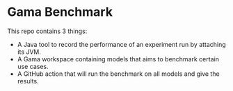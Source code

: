# Gama Benchmark

This repo contains 3 things: 

- A Java tool to record the performance of an experiment run by attaching its JVM.
- A Gama workspace containing models that aims to benchmark certain use cases.
- A GitHub action that will run the benchmark on all models and give the results.
